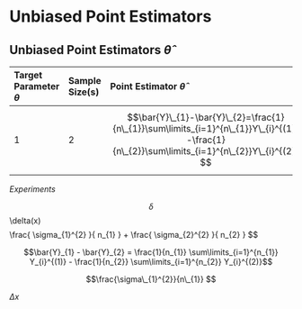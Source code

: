# Unbiased Point Estimators

## Unbiased Point Estimators $\hat{\theta}$

| Target Parameter $\theta$ | Sample Size(s) | Point Estimator $\hat{\theta}$ | $E(\hat{\theta})$ |  $Var(\hat{\theta})$ | Standard Error $\sigma_{\hat{\theta}}$ |
| :--- |  :--- | :--- | :--- | :--- | :--- |
| 1 | 2 | $$\bar{Y}\_{1}-\bar{Y}\_{2}=\frac{1}{n\_{1}}\sum\limits_{i=1}^{n\_{1}}Y\_{i}^{(1)}-\frac{1}{n\_{2}}\sum\limits_{i=1}^{n\_{2}}Y\_{i}^{(2)} $$ | 4 | $$\frac{\sigma\_{1}^{2}}{n\_{1}}+\frac{\sigma\_{2}^{2}}{n\_{2}} $$ | 1 |


_Experiments_

$$\delta
$$\delta(x)$$
$$ \frac{ \sigma\_{1}^{2} }{ n\_{1} } + \frac{ \sigma\_{2}^{2} }{ n\_{2} } $$

$$\bar{Y}_{1} - \bar{Y}_{2} = \frac{1}{n_{1}} \sum\limits_{i=1}^{n_{1}} Y_{i}^{(1)} - \frac{1}{n_{2}} \sum\limits_{i=1}^{n_{2}} Y_{i}^{(2)}$$

 $$\frac{\sigma\_{1}^{2}}{n\_{1}} $$ 


 $\Delta x$